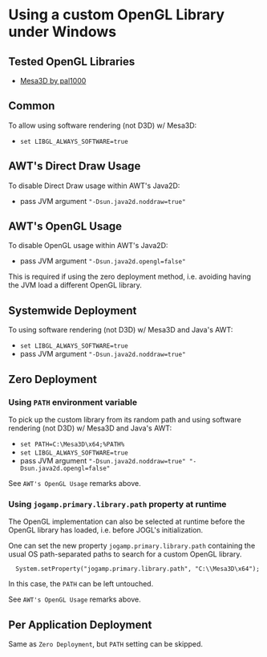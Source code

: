 # Using a custom OpenGL Library under Windows

## Tested OpenGL Libraries
- [Mesa3D by pal1000](https://github.com/pal1000/mesa-dist-win/releases)

## Common
To allow using software rendering (not D3D) w/ Mesa3D:
- `set LIBGL_ALWAYS_SOFTWARE=true`

## AWT's Direct Draw Usage
To disable Direct Draw usage within AWT's Java2D:
- pass JVM argument `"-Dsun.java2d.noddraw=true"`

## AWT's OpenGL Usage
To disable OpenGL usage within AWT's Java2D:
- pass JVM argument `"-Dsun.java2d.opengl=false"`

This is required if using the zero deployment method,
i.e. avoiding having the JVM load a different OpenGL library.

## Systemwide Deployment
To using software rendering (not D3D) w/ Mesa3D and Java's AWT:
- `set LIBGL_ALWAYS_SOFTWARE=true`
- pass JVM argument `"-Dsun.java2d.noddraw=true"`

## Zero Deployment
### Using `PATH` environment variable
To pick up the custom library from its random path and 
using software rendering (not D3D) w/ Mesa3D and Java's AWT:
- `set PATH=C:\Mesa3D\x64;%PATH%`
- `set LIBGL_ALWAYS_SOFTWARE=true`
- pass JVM argument `"-Dsun.java2d.noddraw=true" "-Dsun.java2d.opengl=false"`

See `AWT's OpenGL Usage` remarks above.

### Using `jogamp.primary.library.path` property at runtime
The OpenGL implementation can also be selected at runtime
before the OpenGL library has loaded, i.e. before JOGL's initialization.

One can set the new property `jogamp.primary.library.path` containing
the usual OS path-separated paths to search for a custom OpenGL library. 
```
  System.setProperty("jogamp.primary.library.path", "C:\\Mesa3D\x64");
```

In this case, the `PATH` can be left untouched.

See `AWT's OpenGL Usage` remarks above.

## Per Application Deployment
Same as `Zero Deployment`, but `PATH` setting can be skipped.
